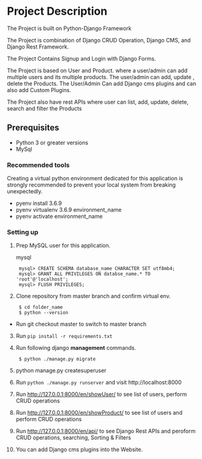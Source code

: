 # Project Description

The Project is built on Python-Django Framework

The Project is combination of Django CRUD Operation, Django CMS, and Django Rest Framework.

The Project Contains Signup and Login with Django Forms.

The Project is based on User and Product. where a user/admin can add multiple users and its multiple products.
The user/admin can add, update , delete the Products.
The User/Admin Can add Django cms plugins and can also add Custom Plugins.

The Project also have rest APIs where user can list, add, update, delete, search and filter the Products

## Prerequisites

- Python 3 or greater versions
- MySql

### Recommended tools

Creating a virtual python environment dedicated for this application is strongly recommended to prevent your local system from breaking unexpectedly.

- pyenv install 3.6.9
- pyenv virtualenv 3.6.9 environment_name
- pyenv activate environment_name

### Setting up

1. Prep MySQL user for this application.

    mysql

        mysql> CREATE SCHEMA database_name CHARACTER SET utf8mb4;
        mysql> GRANT ALL PRIVILEGES ON databse_name.* TO 'root'@'localhost';
        mysql> FLUSH PRIVILEGES;


2. Clone repository from master branch and confirm virtual env.

        $ cd folder_name
        $ python --version
- Run git checkout master to switch to master branch
        

3. Run `pip install -r requirements.txt`



4. Run following django **management** commands.

        $ python ./manage.py migrate

5. python manage.py createsuperuser
        
6. Run `python ./manage.py runserver` and visit http://localhost:8000

7. Run http://127.0.0.1:8000/en/showUser/ to see list of users, perform CRUD operations

8. Run http://127.0.0.1:8000/en/showProduct/ to see list of users and perform CRUD operations

9. Run http://127.0.0.1:8000/en/api/ to see Django Rest APIs and peroform CRUD operations, searching, Sorting & Filters

10. You can add Django cms plugins into the Website.
